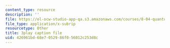 ```yaml
---
content_type: resource
description: ''
file: https://ol-ocw-studio-app-qa.s3.amazonaws.com/courses/8-04-quantum-physics-i-spring-2013/426961bd68e7052986f056012c253d8c_iZKAtzK5WXM.srt
file_type: application/x-subrip
resourcetype: Other
title: 3play caption file
uid: 426961bd-68e7-0529-86f0-56012c253d8c
---
```

